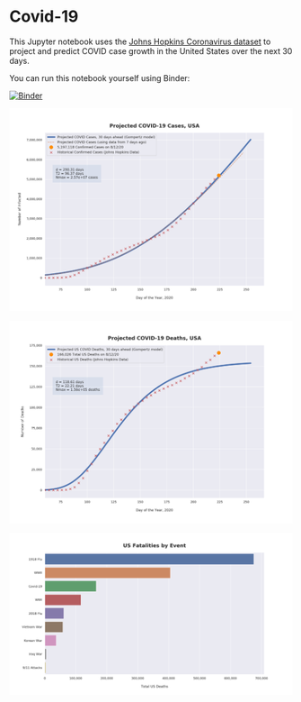 # Covid-19

This Jupyter notebook uses the [Johns Hopkins Coronavirus dataset](https://github.com/CSSEGISandData/COVID-19/blob/master/README.md) to project and predict COVID case growth in the United States over the next 30 days.

You can run this notebook yourself using Binder:

[![Binder](https://mybinder.org/badge_logo.svg)](https://mybinder.org/v2/gh/bws428/covid-19/master?filepath=covid-projections.nbconvert.ipynb)

![Projected Cases plot](https://raw.githubusercontent.com/bws428/covid-19/master/charts/covid-8.12.20.png)

![Projected Deaths plot](https://raw.githubusercontent.com/bws428/covid-19/master/charts/covid-deaths-8.12.20.png)

![Casualties plot](https://raw.githubusercontent.com/bws428/covid-19/master/charts/casualties.png)

